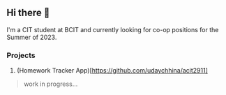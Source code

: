 ## Hi there 👋

I'm a CIT student at BCIT and currently looking for co-op positions for the Summer of 2023. 

### Projects

1. (Homework Tracker App)[https://github.com/udaychhina/acit2911]
> work in progress...

<!--
**udaychhina/udaychhina** is a ✨ _special_ ✨ repository because its `README.md` (this file) appears on your GitHub profile.

Here are some ideas to get you started:

- 🔭 I’m currently working on ...
- 🌱 I’m currently learning ...
- 👯 I’m looking to collaborate on ...
- 🤔 I’m looking for help with ...
- 💬 Ask me about ...
- 📫 How to reach me: ...
- 😄 Pronouns: ...
- ⚡ Fun fact: ...
-->
